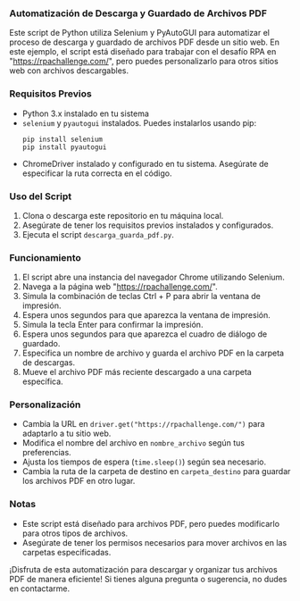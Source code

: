 ### Automatización de Descarga y Guardado de Archivos PDF

Este script de Python utiliza Selenium y PyAutoGUI para automatizar el proceso de descarga y guardado de archivos PDF desde un sitio web. En este ejemplo, el script está diseñado para trabajar con el desafío RPA en "https://rpachallenge.com/", pero puedes personalizarlo para otros sitios web con archivos descargables.

### Requisitos Previos
- Python 3.x instalado en tu sistema
- `selenium` y `pyautogui` instalados. Puedes instalarlos usando pip:
  ```
  pip install selenium
  pip install pyautogui
  ```
- ChromeDriver instalado y configurado en tu sistema. Asegúrate de especificar la ruta correcta en el código.

### Uso del Script
1. Clona o descarga este repositorio en tu máquina local.
2. Asegúrate de tener los requisitos previos instalados y configurados.
3. Ejecuta el script `descarga_guarda_pdf.py`.

### Funcionamiento
1. El script abre una instancia del navegador Chrome utilizando Selenium.
2. Navega a la página web "https://rpachallenge.com/".
3. Simula la combinación de teclas Ctrl + P para abrir la ventana de impresión.
4. Espera unos segundos para que aparezca la ventana de impresión.
5. Simula la tecla Enter para confirmar la impresión.
6. Espera unos segundos para que aparezca el cuadro de diálogo de guardado.
7. Especifica un nombre de archivo y guarda el archivo PDF en la carpeta de descargas.
8. Mueve el archivo PDF más reciente descargado a una carpeta específica.

### Personalización
- Cambia la URL en `driver.get("https://rpachallenge.com/")` para adaptarlo a tu sitio web.
- Modifica el nombre del archivo en `nombre_archivo` según tus preferencias.
- Ajusta los tiempos de espera (`time.sleep()`) según sea necesario.
- Cambia la ruta de la carpeta de destino en `carpeta_destino` para guardar los archivos PDF en otro lugar.

### Notas
- Este script está diseñado para archivos PDF, pero puedes modificarlo para otros tipos de archivos.
- Asegúrate de tener los permisos necesarios para mover archivos en las carpetas especificadas.

¡Disfruta de esta automatización para descargar y organizar tus archivos PDF de manera eficiente! Si tienes alguna pregunta o sugerencia, no dudes en contactarme.
